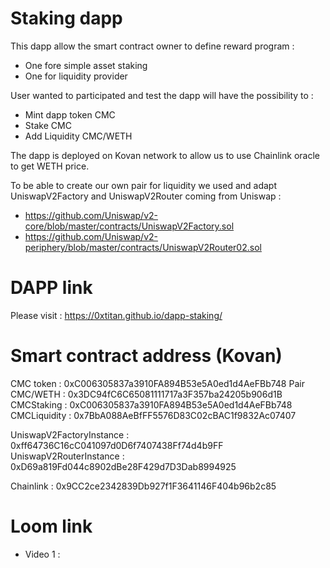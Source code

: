# Staking dapp

This dapp allow the smart contract owner to define reward program :
 - One fore simple asset staking
 - One for liquidity provider

User wanted to participated and test the dapp will have the possibility to :
 - Mint dapp token CMC
 - Stake CMC
 - Add Liquidity CMC/WETH

The dapp is deployed on Kovan network to allow us to use Chainlink oracle to get WETH price.

To be able to create our own pair for liquidity we used and adapt UniswapV2Factory and UniswapV2Router coming from Uniswap :
 - https://github.com/Uniswap/v2-core/blob/master/contracts/UniswapV2Factory.sol 
 - https://github.com/Uniswap/v2-periphery/blob/master/contracts/UniswapV2Router02.sol

# DAPP link

Please visit : https://0xtitan.github.io/dapp-staking/

# Smart contract address (Kovan)

CMC token : 0xC006305837a3910FA894B53e5A0ed1d4AeFBb748
Pair CMC/WETH : 0x3DC94fC6C65081111717a3F357ba24205b906d1B
CMCStaking : 0xC006305837a3910FA894B53e5A0ed1d4AeFBb748
CMCLiquidity : 0x7BbA088AeBfFF5576D83C02cBAC1f9832Ac07407 

UniswapV2FactoryInstance : 0xff64736C16cC041097d0D6f7407438Ff74d4b9FF
UniswapV2RouterInstance : 0xD69a819Fd044c8902dBe28F429d7D3Dab8994925

Chainlink : 0x9CC2ce2342839Db927f1F3641146F404b96b2c85

# Loom link

- Video 1 : 



